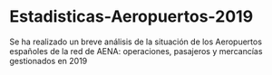 # Estadisticas-Aeropuertos-2019
Se ha realizado un breve análisis de la situación de los Aeropuertos españoles de la red de AENA: operaciones, pasajeros y mercancías gestionados en 2019
